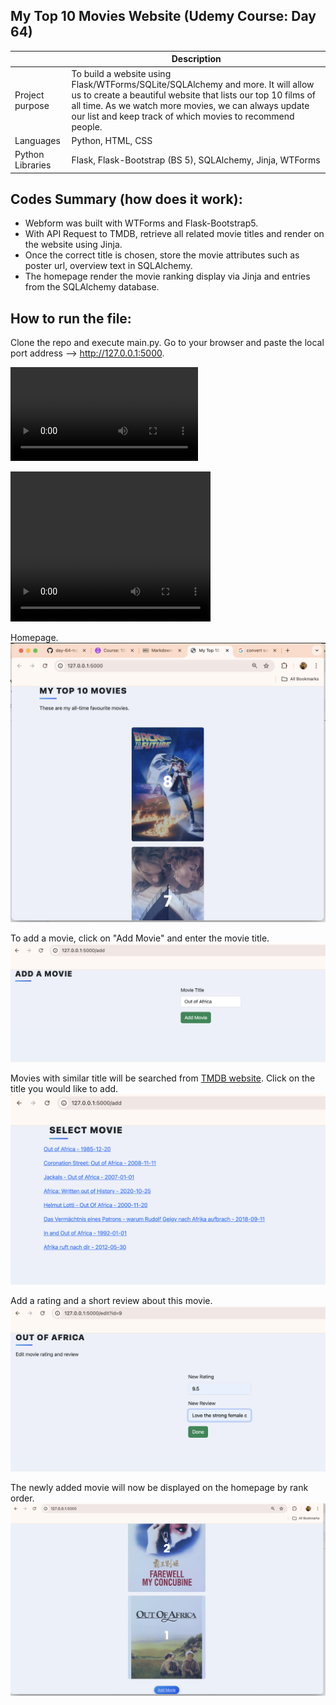 ## My Top 10 Movies Website (Udemy Course: Day 64)

|  | Description |
| ----------- | ----------- |
| Project purpose | To build a website using Flask/WTForms/SQLite/SQLAlchemy and more. It will allow us to create a beautiful website that lists our top 10 films of all time. As we watch more movies, we can always update our list and keep track of which movies to recommend people.|
| Languages | Python, HTML, CSS |
| Python Libraries | Flask, Flask-Bootstrap (BS 5), SQLAlchemy, Jinja, WTForms |

Codes Summary (how does it work):
-
- Webform was built with WTForms and Flask-Bootstrap5.
- With API Request to TMDB, retrieve all related movie titles and render on the website using Jinja.
- Once the correct title is chosen, store the movie attributes such as poster url, overview text in SQLAlchemy.
- The homepage render the movie ranking display via Jinja and entries from the SQLAlchemy database.  

How to run the file:
-
Clone the repo and execute main.py.
Go to your browser and paste the local port address --> http://127.0.0.1:5000.

![](images/topmovies_video.mp4)

<video width="320" height="240" controls>
  <source src="images/topmovies_video.mp4" type="video/mp4">
</video>

Homepage.
![webpage home](images/topmovies_home.png)

To add a movie, click on "Add Movie" and enter the movie title. 
![add movie title](images/topmovies_add1.png)

Movies with similar title will be searched from [TMDB website](https://www.themoviedb.org/). Click on the title you would like to add. 
![movie search results](images/topmovies_add2.png)

Add a rating and a short review about this movie. 
![add movie details](images/topmovies_add3.png)

The newly added movie will now be displayed on the homepage by rank order. 
![movie in new homepage](images/topmovies_add4.png)
